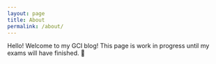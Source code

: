 ```yaml
---
layout: page
title: About
permalink: /about/
---
```


Hello! Welcome to my GCI blog! This page is work in progress until my exams will have finished. :construction: